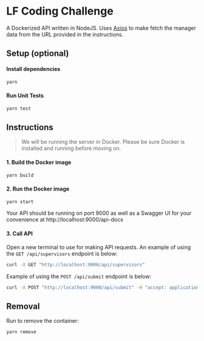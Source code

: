 # LF Coding Challenge

A Dockerized API written in NodeJS. Uses [Axios](https://www.npmjs.com/package/axios) to make fetch the manager data from the URL provided in the instructions.

## Setup (optional)

#### Install dependencies

```bash
yarn
```

#### Run Unit Tests

```bash
yarn test
```

## Instructions

> We will be running the server in Docker. Please be sure Docker is installed and running before moving on.

#### 1. Build the Docker image

```bash
yarn build
```

#### 2. Run the Docker image

```bash
yarn start
```

Your API should be running on port 9000 as well as a Swagger UI for your convenience at http://localhost:9000/api-docs

#### 3. Call API

Open a new terminal to use for making API requests. An example of using the `GET /api/supervisors` endpoint is below:

```bash
curl -X GET "http://localhost:9000/api/supervisors"
```

Example of using the `POST /api/submit` endpoint is below:

```bash
curl -X POST "http://localhost:9000/api/submit" -H "accept: application/json" -H "Content-Type: application/json" -d "{ \"firstName\": \"string\", \"supervisor\": \"string\", \"email\": \"string\", \"phoneNumber\": \"string\"}"
```


## Removal

Run to remove the container:

```bash
yarn remove
```